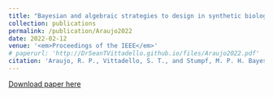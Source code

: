 ```yaml
---
title: "Bayesian and algebraic strategies to design in synthetic biology"
collection: publications
permalink: /publication/Araujo2022
date: 2022-02-12
venue: '<em>Proceedings of the IEEE</em>'
# paperurl: 'http://DrSeanTVittadello.github.io/files/Araujo2022.pdf'
citation: 'Araujo, R. P., Vittadello, S. T., and Stumpf, M. P. H. Bayesian and algebraic strategies to design in synthetic biology. <em>doi: 10.1109/JPROC.2021.3129527</em>, 2022.'
---
```

[Download paper here](http://DrSeanTVittadello.github.io/files/Araujo2022.pdf)
